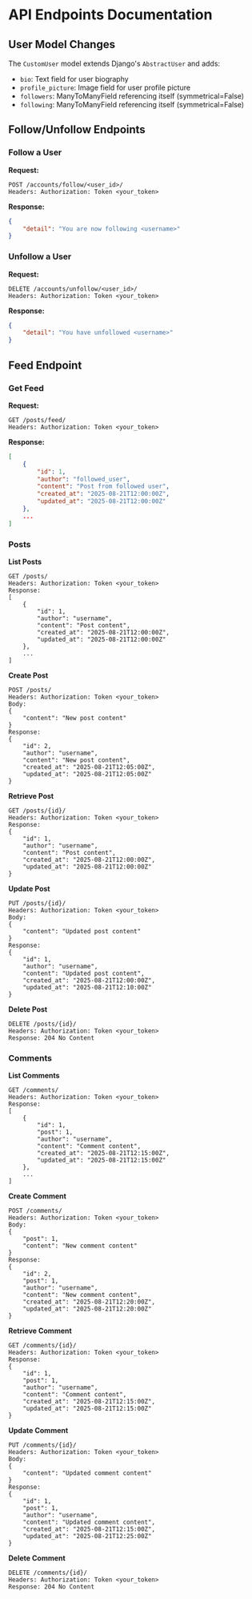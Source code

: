 # API Endpoints Documentation

## User Model Changes

The `CustomUser` model extends Django's `AbstractUser` and adds:
- `bio`: Text field for user biography
- `profile_picture`: Image field for user profile picture
- `followers`: ManyToManyField referencing itself (symmetrical=False)
- `following`: ManyToManyField referencing itself (symmetrical=False)

## Follow/Unfollow Endpoints

### Follow a User

**Request:**
```http
POST /accounts/follow/<user_id>/
Headers: Authorization: Token <your_token>
```
**Response:**
```json
{
	"detail": "You are now following <username>"
}
```

### Unfollow a User

**Request:**
```http
DELETE /accounts/unfollow/<user_id>/
Headers: Authorization: Token <your_token>
```
**Response:**
```json
{
	"detail": "You have unfollowed <username>"
}
```

## Feed Endpoint

### Get Feed

**Request:**
```http
GET /posts/feed/
Headers: Authorization: Token <your_token>
```
**Response:**
```json
[
	{
		"id": 1,
		"author": "followed_user",
		"content": "Post from followed user",
		"created_at": "2025-08-21T12:00:00Z",
		"updated_at": "2025-08-21T12:00:00Z"
	},
	...
]
```

### Posts

**List Posts**
```
GET /posts/
Headers: Authorization: Token <your_token>
Response:
[
	{
		"id": 1,
		"author": "username",
		"content": "Post content",
		"created_at": "2025-08-21T12:00:00Z",
		"updated_at": "2025-08-21T12:00:00Z"
	},
	...
]
```

**Create Post**
```
POST /posts/
Headers: Authorization: Token <your_token>
Body:
{
	"content": "New post content"
}
Response:
{
	"id": 2,
	"author": "username",
	"content": "New post content",
	"created_at": "2025-08-21T12:05:00Z",
	"updated_at": "2025-08-21T12:05:00Z"
}
```

**Retrieve Post**
```
GET /posts/{id}/
Headers: Authorization: Token <your_token>
Response:
{
	"id": 1,
	"author": "username",
	"content": "Post content",
	"created_at": "2025-08-21T12:00:00Z",
	"updated_at": "2025-08-21T12:00:00Z"
}
```

**Update Post**
```
PUT /posts/{id}/
Headers: Authorization: Token <your_token>
Body:
{
	"content": "Updated post content"
}
Response:
{
	"id": 1,
	"author": "username",
	"content": "Updated post content",
	"created_at": "2025-08-21T12:00:00Z",
	"updated_at": "2025-08-21T12:10:00Z"
}
```

**Delete Post**
```
DELETE /posts/{id}/
Headers: Authorization: Token <your_token>
Response: 204 No Content
```

### Comments

**List Comments**
```
GET /comments/
Headers: Authorization: Token <your_token>
Response:
[
	{
		"id": 1,
		"post": 1,
		"author": "username",
		"content": "Comment content",
		"created_at": "2025-08-21T12:15:00Z",
		"updated_at": "2025-08-21T12:15:00Z"
	},
	...
]
```

**Create Comment**
```
POST /comments/
Headers: Authorization: Token <your_token>
Body:
{
	"post": 1,
	"content": "New comment content"
}
Response:
{
	"id": 2,
	"post": 1,
	"author": "username",
	"content": "New comment content",
	"created_at": "2025-08-21T12:20:00Z",
	"updated_at": "2025-08-21T12:20:00Z"
}
```

**Retrieve Comment**
```
GET /comments/{id}/
Headers: Authorization: Token <your_token>
Response:
{
	"id": 1,
	"post": 1,
	"author": "username",
	"content": "Comment content",
	"created_at": "2025-08-21T12:15:00Z",
	"updated_at": "2025-08-21T12:15:00Z"
}
```

**Update Comment**
```
PUT /comments/{id}/
Headers: Authorization: Token <your_token>
Body:
{
	"content": "Updated comment content"
}
Response:
{
	"id": 1,
	"post": 1,
	"author": "username",
	"content": "Updated comment content",
	"created_at": "2025-08-21T12:15:00Z",
	"updated_at": "2025-08-21T12:25:00Z"
}
```

**Delete Comment**
```
DELETE /comments/{id}/
Headers: Authorization: Token <your_token>
Response: 204 No Content
```
